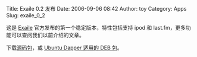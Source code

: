 Title: Exaile 0.2 发布
Date: 2006-09-06 08:42
Author: toy
Category: Apps
Slug: exaile_0_2

这是 [Exaile](http://www.exaile.org)
官方发布的第一个稳定版本，特性包括支持 ipod 和
last.fm，更多功能可以查阅我们以前介绍的文章。

下载[源码包](http://www.exaile.org/files/exaile_0.2.1.tar.gz)，或
[Ubuntu Dapper 适用的 DEB
包](http://www.exaile.org/files/exaile_0.2.1_i386.deb)。
